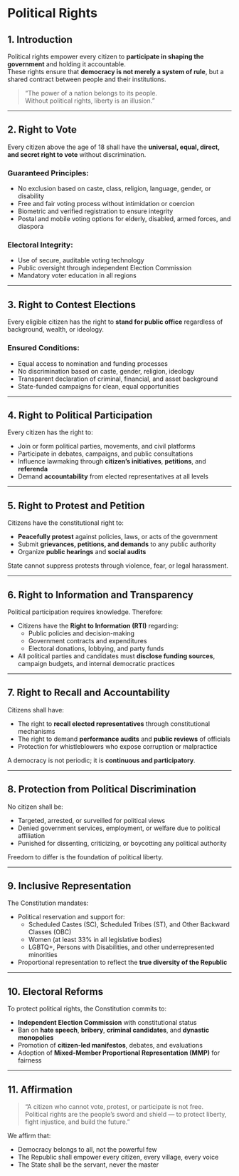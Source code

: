 # Political Rights

## 1. Introduction

Political rights empower every citizen to **participate in shaping the government** and holding it accountable.  
These rights ensure that **democracy is not merely a system of rule**, but a shared contract between people and their institutions.

> “The power of a nation belongs to its people.  
> Without political rights, liberty is an illusion.”

---

## 2. Right to Vote

Every citizen above the age of 18 shall have the **universal, equal, direct, and secret right to vote** without discrimination.

### Guaranteed Principles:

- No exclusion based on caste, class, religion, language, gender, or disability
- Free and fair voting process without intimidation or coercion
- Biometric and verified registration to ensure integrity
- Postal and mobile voting options for elderly, disabled, armed forces, and diaspora

### Electoral Integrity:

- Use of secure, auditable voting technology
- Public oversight through independent Election Commission
- Mandatory voter education in all regions

---

## 3. Right to Contest Elections

Every eligible citizen has the right to **stand for public office** regardless of background, wealth, or ideology.

### Ensured Conditions:

- Equal access to nomination and funding processes
- No discrimination based on caste, gender, religion, ideology
- Transparent declaration of criminal, financial, and asset background
- State-funded campaigns for clean, equal opportunities

---

## 4. Right to Political Participation

Every citizen has the right to:

- Join or form political parties, movements, and civil platforms
- Participate in debates, campaigns, and public consultations
- Influence lawmaking through **citizen’s initiatives**, **petitions**, and **referenda**
- Demand **accountability** from elected representatives at all levels

---

## 5. Right to Protest and Petition

Citizens have the constitutional right to:

- **Peacefully protest** against policies, laws, or acts of the government
- Submit **grievances, petitions, and demands** to any public authority
- Organize **public hearings** and **social audits**

State cannot suppress protests through violence, fear, or legal harassment.

---

## 6. Right to Information and Transparency

Political participation requires knowledge. Therefore:

- Citizens have the **Right to Information (RTI)** regarding:
  - Public policies and decision-making
  - Government contracts and expenditures
  - Electoral donations, lobbying, and party funds
- All political parties and candidates must **disclose funding sources**, campaign budgets, and internal democratic practices

---

## 7. Right to Recall and Accountability

Citizens shall have:

- The right to **recall elected representatives** through constitutional mechanisms
- The right to demand **performance audits** and **public reviews** of officials
- Protection for whistleblowers who expose corruption or malpractice

A democracy is not periodic; it is **continuous and participatory**.

---

## 8. Protection from Political Discrimination

No citizen shall be:

- Targeted, arrested, or surveilled for political views
- Denied government services, employment, or welfare due to political affiliation
- Punished for dissenting, criticizing, or boycotting any political authority

Freedom to differ is the foundation of political liberty.

---

## 9. Inclusive Representation

The Constitution mandates:

- Political reservation and support for:
  - Scheduled Castes (SC), Scheduled Tribes (ST), and Other Backward Classes (OBC)
  - Women (at least 33% in all legislative bodies)
  - LGBTQ+, Persons with Disabilities, and other underrepresented minorities
- Proportional representation to reflect the **true diversity of the Republic**

---

## 10. Electoral Reforms

To protect political rights, the Constitution commits to:

- **Independent Election Commission** with constitutional status
- Ban on **hate speech**, **bribery**, **criminal candidates**, and **dynastic monopolies**
- Promotion of **citizen-led manifestos**, debates, and evaluations
- Adoption of **Mixed-Member Proportional Representation (MMP)** for fairness

---

## 11. Affirmation

> “A citizen who cannot vote, protest, or participate is not free.  
> Political rights are the people’s sword and shield — to protect liberty, fight injustice, and build the future.”

We affirm that:

- Democracy belongs to all, not the powerful few  
- The Republic shall empower every citizen, every village, every voice  
- The State shall be the servant, never the master